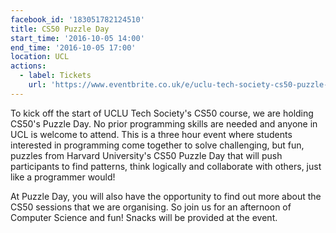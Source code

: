 ```yaml
---
facebook_id: '183051782124510'
title: CS50 Puzzle Day
start_time: '2016-10-05 14:00'
end_time: '2016-10-05 17:00'
location: UCL
actions:
  - label: Tickets
    url: 'https://www.eventbrite.co.uk/e/uclu-tech-society-cs50-puzzle-day-tickets-27700351497'
---
```


To kick off the start of UCLU Tech Society's CS50 course, we are holding CS50's Puzzle Day. No prior programming skills are needed and anyone in UCL is welcome to attend. This is a three hour event where students interested in programming come together to solve challenging, but fun, puzzles from Harvard University's CS50 Puzzle Day that will push participants to find patterns, think logically and collaborate with others, just like a programmer would!   
  
At Puzzle Day, you will also have the opportunity to find out more about the CS50 sessions that we are organising. So join us for an afternoon of Computer Science and fun! Snacks will be provided at the event.